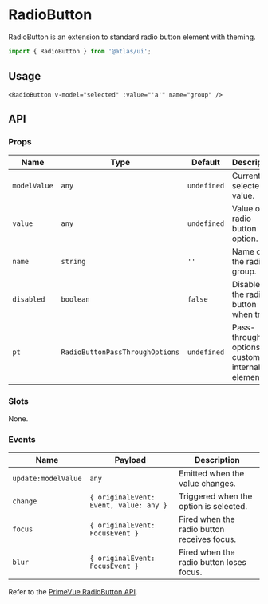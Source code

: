 # RadioButton

RadioButton is an extension to standard radio button element with theming.

```ts
import { RadioButton } from '@atlas/ui';
```

## Usage

```vue
<RadioButton v-model="selected" :value="'a'" name="group" />
```

## API

### Props
| Name | Type | Default | Description |
| ---- | ---- | ------- | ----------- |
| `modelValue` | `any` | `undefined` | Currently selected value. |
| `value` | `any` | `undefined` | Value of the radio button option. |
| `name` | `string` | `''` | Name of the radio group. |
| `disabled` | `boolean` | `false` | Disables the radio button when true. |
| `pt` | `RadioButtonPassThroughOptions` | `undefined` | Pass-through options to customize internal elements. |

### Slots

None.

### Events
| Name | Payload | Description |
| ---- | ------- | ----------- |
| `update:modelValue` | `any` | Emitted when the value changes. |
| `change` | `{ originalEvent: Event, value: any }` | Triggered when the option is selected. |
| `focus` | `{ originalEvent: FocusEvent }` | Fired when the radio button receives focus. |
| `blur` | `{ originalEvent: FocusEvent }` | Fired when the radio button loses focus. |

Refer to the [PrimeVue RadioButton API](https://primevue.org/radiobutton/#api).

